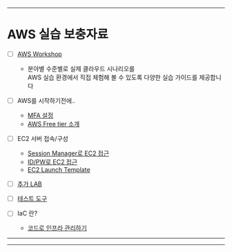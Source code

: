 ***
# AWS 실습 보충자료
 - [ ] [AWS Workshop](https://catalog.us-east-1.prod.workshops.aws/workshops/3de93ad5-ebbe-4258-b977-b45cdfe661f1/en-US)
   - 분야별 수준별로 실제 클라우드 시나리오를  
     AWS 실습 환경에서 직접 체험해 볼 수 있도록 다양한 실습 가이드를 제공합니다
 
 - [ ] AWS를 시작하기전에..
   - [MFA 설정](/AWS%20Start/MFA.md)
   - [AWS Free tier 소개](/AWS%20Start/Free%20tier.md)

 - [ ] EC2 서버 접속/구성
   - [Session Manager로 EC2 접근](/EC2%20Acess/Session%20Manager.md)
   - [ID/PW로 EC2 접근](/EC2%20Acess/IDPW.md)
   - [EC2 Launch Template](/EC2%20Acess/Launch%20Template.md)
  
 - [ ] [추가 LAB](/Hidden%20LAB/LAB.md) 

 - [ ] [테스트 도구](/Tools/tools.md)

 - [ ] IaC 란? 
   - [코드로 인프라 관리하기](/IaC/IaC.md)



***
***

